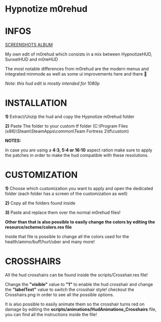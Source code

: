 # Hypnotize m0rehud


<a>INFOS</a>
====

[SCREENSHOTS ALBUM](http://imgur.com/a/2gckG)

My own edit of m0rehud which consists in a mix between HypnotizeHUD, SunsetHUD and m0reHUD

The most notable differences from m0rehud are the modern menus and integrated minmode as well as some ui improvements here and there 👀

*Note: this hud edit is mostly intended for 1080p*

<a>INSTALLATION</a>
====

**1)** Extract/Unzip the hud and copy the Hypnotize m0rehud folder

**2)** Paste The folder to your custom tf folder (C:\Program Files (x86)\Steam\SteamApps\common\Team Fortress 2\tf\custom)

**NOTES:**

In case you are using a **4:3, 5:4 or 16:10** aspect ration make sure to apply the patches in order to make the hud compatible with these resolutions.


<a>CUSTOMIZATION</a>
====

**1)** Choose which customization you want to apply and open the dedicated folder (each folder has a screen of the customization as well)

**2)** Copy all the folders found inside

**3)** Paste and replace them over the normal m0rehud files!

**Other than that is also possible to easily change the colors by editing the resource/scheme/colors.res file**

Inside that file is possible to change all the colors used for the health/ammo/buff/hurt/uber and many more!


<a>CROSSHAIRS</a>
====
All the hud crosshairs can be found inside the scripts/Crosshair.res file!

Change the **"visible"** value to **"1"** to enable the hud crosshair and change the **"labelText"** value to switch the crosshair style! checkout the Crosshairs.png in order to see all the possible options.

It is also possible to easily animate them so the crosshair turns red on damage by editing the **scripts/animations/HudAnimations_Crosshairs** file, you can find all the instructions inside the file!
